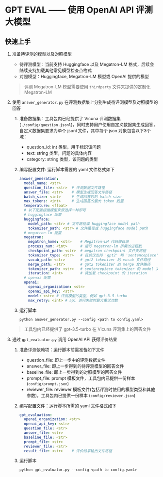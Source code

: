 # GPT EVAL —— 使用 OpenAI API 评测大模型

## 快速上手

1. 准备待评测的模型以及对照模型
    - 待评测模型：当前支持 Huggingface 以及 Megatron-LM 格式，后续会陆续支持加载其他常见模型检查点格式
    - 对照模型：Huggingface, Megatron-LM 模型或 OpenAI 提供的模型
    > 评测 Megatron-LM 模型需要使用 `thirdparty` 文件夹提供的定制化 Megatron-LM

2. 使用 `answer_generator.py` 在评测数据集上分别生成待评测模型及对照模型的回答
    1. 准备数据集：工具包内已经提供了 Vicuna 评测数据集 (`./config/question.jsonl`)，同时支持用户使用自定义数据集生成回答，自定义数据集要求为单个 jsonl 文件，其中每个 json 对象包含以下3个域：
        - question_id: int 类型，用于标识该问题
        - text: string 类型，问题的具体内容
        - category: string 类型，该问题的类型

    2. 编写配置文件: 运行脚本需要的 yaml 文件格式如下

        ```yaml
        answer_generation:
          model_name: <str>
          question_file: <str>  # 评测数据文件路径
          answer_file: <str>    # 模型生成回答文件路径
          batch_size: <int>     # 生成回答时的 batch size
          max_tokens: <int>     # 生成回答的最大 token 数量
          temperature: <float>
          # 以下配置根据模型来源选择一种即可
          # huggingface 配置
          huggingface:
            model_path: <str> # 文件路径或 huggingface model path
            tokenizer_path: <str> # 文件路径或 huggingface model path
          # megatron-lm 配置
          megatron:
            megatron_home: <str>    # Megatron-LM 代码根目录
            process_num: <int>      # 运行 megatron-lm 所需的进程数
            checkpoint_path: <str>  # megatron checkpoint 文件夹路径
            tokenizer_type: <str>   # 目前仅支持 'gpt2' 和 'sentencepiece'
            vocab_path: <str>       # gpt2 tokenizer 的 vocab 文件路径
            merge_path: <str>       # gpt2 tokenizer 的 merge 文件路径
            tokenizer_path: <str>   # sentencepiece tokenizer 的 model 文件路径
            iteration: <int>        # 待加载 checkpoint 的 iteration
          # openai 配置
          openai:
            openai_organization: <str>
            openai_api_key: <str>
            model: <str> # 评测模型的类型，例如 gpt-3.5-turbo
            max_retry: <int> # api 访问失败时最大重试次数
        ```

    3. 运行脚本

        ```shell
        python answer_generator.py --config <path to config.yaml>
        ```

    > 工具包内已经提供了 gpt-3.5-turbo 在 Vicuna 评测集上的回答文件

3. 通过 `gpt_evaluator.py` 调用 OpenAI API 获得评价结果
    1. 准备评测依赖项：运行脚本前需准备如下文件
        - question_file: 即上一步中的评测数据文件
        - answer_file: 即上一步得到的待评测模型的回答文件
        - baseline_file: 即上一步得到的对照模型的回答文件
        - prompt_file: prompt 模板文件，工具包内已提供一份样本 (`config/prompt.json`)
        - reviewer_file: reviewer 模板文件(包括评测时使用的模型类型和其他参数)，工具包内已提供一份样本 (`config/reviewer.json`)
    2. 编写配置文件：运行脚本所需的 yaml 文件格式如下

        ```yaml
        gpt_evaluation:
          openai_organization: <str>
          openai_api_key: <str>
          question_file: <str>
          answer_file: <str>
          baseline_file: <str>
          prompt_file: <str>
          reviewer_file: <str>
          result_file: <str>    # 评价结果输出文件路径
        ```

    3. 运行脚本

        ```shell
        python gpt_evaluator.py --config <path to config.yaml>
        ```
